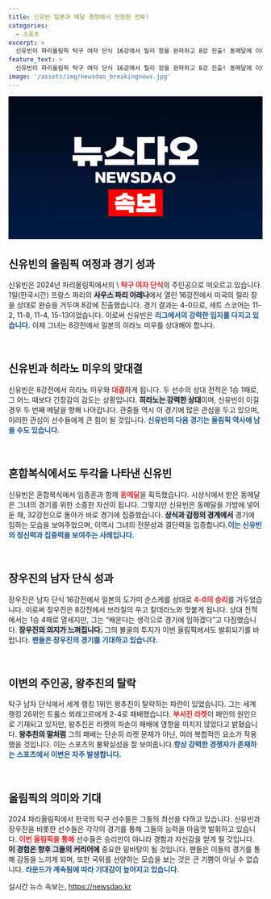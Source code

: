 ```yaml
---
title: 신유빈 일본과 메달 경쟁에서 진정한 전투!
categories:
  - 스포츠
excerpt: >
  신유빈이 파리올림픽 탁구 여자 단식 16강에서 릴리 장을 완파하고 8강 진출! 동메달에 이어 메달 추가를 노리는 그녀의 도전이 시작된다.
feature_text: >
  신유빈이 파리올림픽 탁구 여자 단식 16강에서 릴리 장을 완파하고 8강 진출! 동메달에 이어 메달 추가를 노리는 그녀의 도전이 시작된다.
image: '/assets/img/newsdao_breakingnews.jpg'
---
```


<p><img src="/assets/img/newsdao_breakingnews.jpg" alt="ranknews 속보" /></p>

<h2 data-ke-size="size26">신유빈의 올림픽 여정과 경기 성과</h2>

<p data-ke-size="size16">신유빈은 2024년 파리올림픽에서의 \ <b><span style="color: #ee2323;">탁구 여자 단식</span></b>의 주인공으로 떠오르고 있습니다. 1일(한국시간) 프랑스 파리의 <b><span style="background-color: #21538527;">사우스 파리 아레나</span></b>에서 열린 16강전에서 미국의 릴리 장을 상대로 완승을 거두며 8강에 진출했습니다. 경기 결과는 4-0으로, 세트 스코어는 11-2, 11-8, 11-4, 15-13이었습니다. 이로써 신유빈은 <b><span style="color: #1a5490;">리그에서의 강력한 입지를 다지고 있습니다.</span></b> 이제 그녀는 8강전에서 일본의 히라노 미우를 상대해야 합니다.</p>

<p data-ke-size="size16">&nbsp;</p>

<h2 data-ke-size="size26">신유빈과 히라노 미우의 맞대결</h2>

<p data-ke-size="size16">신유빈은 8강전에서 히라노 미우와 <b><span style="color: #ee2323;">대결</span></b>하게 됩니다. 두 선수의 상대 전적은 1승 1패로, 그 어느 때보다 긴장감이 감도는 상황입니다. <b><span style="background-color: #21538527;">히라노는 강력한 상대</span></b>이며, 신유빈이 이길 경우 두 번째 메달을 향해 나아갑니다. 관중들 역시 이 경기에 많은 관심을 두고 있으며, 이러한 관심이 선수들에게 큰 힘이 될 것입니다. <b><span style="color: #1a5490;">신유빈의 다음 경기는 올림픽 역사에 남을 수도 있습니다.</span></b></p>

<p data-ke-size="size16">&nbsp;</p>

<h2 data-ke-size="size26">혼합복식에서도 두각을 나타낸 신유빈</h2>

<p data-ke-size="size16">신유빈은 혼합복식에서 임종훈과 함께 <b><span style="color: #ee2323;">동메달</span></b>을 획득했습니다. 시상식에서 받은 동메달은 그녀의 경기를 위한 소중한 자산이 됩니다. 그렇지만 신유빈은 동메달을 가방에 넣어둔 채, 32강전으로 돌아가 바로 경기에 집중했습니다. <b><span style="background-color: #21538527;">상식과 감정의 경계에서</span></b> 경기에 임하는 모습을 보여주었으며, 이역시 그녀의 전문성과 결단력을 입증합니다.<b><span style="color: #1a5490;">이는 신유빈의 정신력과 집중력을 보여주는 사례입니다.</span></b></p>

<p data-ke-size="size16">&nbsp;</p>

<h2 data-ke-size="size26">장우진의 남자 단식 성과</h2>

<p data-ke-size="size16">장우진은 남자 단식 16강전에서 일본의 도가미 순스케를 상대로 <b><span style="color: #ee2323;">4-0의 승리</span></b>를 거두었습니다. 이로써 장우진은 8강전에서 브라질의 우고 칼데라노와 맞붙게 됩니다. 상대 전적에서는 1승 4패로 열세지만, 그는 “배운다는 생각으로 경기에 임하겠다”고 다짐했습니다. <b><span style="background-color: #21538527;">장우진의 의지가 느껴집니다.</span></b> 그의 불굴의 투지가 이번 올림픽에서도 발휘되기를 바랍니다. <b><span style="color: #1a5490;">팬들은 장우진의 경기를 기대하고 있습니다.</span></b></p>

<p data-ke-size="size16">&nbsp;</p>

<h2 data-ke-size="size26">이변의 주인공, 왕추친의 탈락</h2>

<p data-ke-size="size16">탁구 남자 단식에서 세계 랭킹 1위인 왕추친이 탈락하는 파란이 있었습니다. 그는 세계 랭킹 26위인 트룰스 뫼레고르에게 2-4로 패배했습니다. <b><span style="color: #ee2323;">부서진 라켓</span></b>이 패인의 원인으로 기재되고 있지만, 왕추친은 라켓의 파손이 패배에 영향을 미치지 않았다고 밝혔습니다. <b><span style="background-color: #21538527;">왕추친의 말처럼</span></b> 그의 패배는 단순히 라켓 문제가 아닌, 여러 복합적인 요소가 작용했을 것입니다. 이는 스포츠의 불확실성을 잘 보여줍니다.<b><span style="color: #1a5490;">항상 강력한 경쟁자가 존재하는 스포츠에서 이변은 자주 발생합니다.</span></b></p>

<p data-ke-size="size16">&nbsp;</p>

<h2 data-ke-size="size26">올림픽의 의미와 기대</h2>

<p data-ke-size="size16">2024 파리올림픽에서 한국의 탁구 선수들은 그들의 최선을 다하고 있습니다. 신유빈과 장우진을 비롯한 선수들은 각각의 경기를 통해 그들의 능력을 마음껏 발휘하고 있습니다. <b><span style="color: #ee2323;">이번 올림픽을 통해</span></b> 선수들은 승리만이 아니라 경험과 자신감을 얻게 될 것입니다. <b><span style="background-color: #21538527;">이 경험은 향후 그들의 커리어에</span></b> 중요한 밑바탕이 될 것입니다. 팬들은 이들의 경기를 통해 감동을 느끼게 되며, 또한 국위를 선양하는 모습을 보는 것은 큰 기쁨이 아닐 수 없습니다. <b><span style="color: #1a5490;">라운드가 계속됨에 따라 기대감이 높아지고 있습니다.</span></b></p> 

<p data-ke-size="size16"></p>
실시간 뉴스 속보는, <a href="https://newsdao.kr" rel="dofollow">https://newsdao.kr</a>


